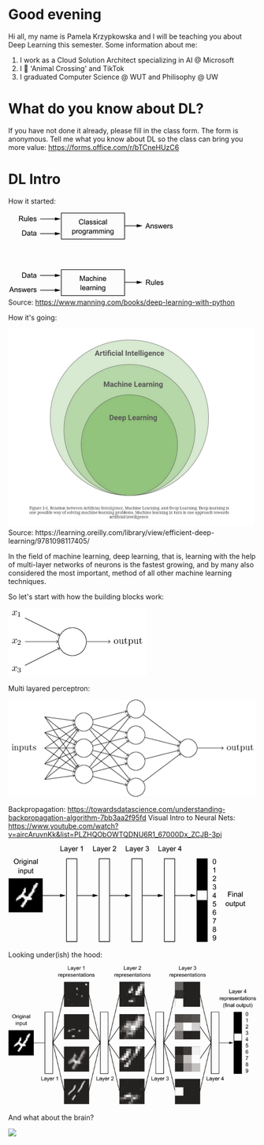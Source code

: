 # Good evening

Hi all, my name is Pamela Krzypkowska and I will be teaching you about Deep Learning this semester. 
Some information about me:
1. I work as a Cloud Solution Architect specializing in AI @ Microsoft
2. I 💌 'Animal Crossing' and TikTok
3. I graduated Computer Science @ WUT and Philisophy @ UW

# What do you know about DL? 

If you have not done it already, please fill in the class form. The form is anonymous.
Tell me what you know about DL so the class can bring you more value: https://forms.office.com/r/bTCneHUzC6

# DL Intro

How it started:

![](img/ml-programming.png)  
Source: https://www.manning.com/books/deep-learning-with-python

How it's going:

<img src="img/DLaML.jpg" alt="Deep Learning and Machine Leatning" style="width:500px;"/>
Source: https://learning.oreilly.com/library/view/efficient-deep-learning/9781098117405/

In the field of machine learning, deep learning, that is, learning with the help of multi-layer networks
of neurons is the fastest growing, and by many also considered the most important, method of all
other machine learning techniques.

So let's start with how the building blocks work:  

![](img/perceptron.png)  

Multi layared perceptron:  

![](img/perceptron-multil.png)

Backpropagation: https://towardsdatascience.com/understanding-backpropagation-algorithm-7bb3aa2f95fd
Visual Intro to Neural Nets: https://www.youtube.com/watch?v=aircAruvnKk&list=PLZHQObOWTQDNU6R1_67000Dx_ZCJB-3pi

![](img/dnn.png)  

Looking under(ish) the hood:   

![](img/dnn-deeper.png)

And what about the brain?

![](https://i0.wp.com/www.neurobureau.org/wp-content/uploads/2013/03/33.jpg)














